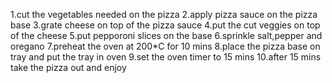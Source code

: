 1.cut the vegetables needed on the pizza
2.apply pizza sauce on the pizza base 
3.grate cheese on top of the pizza sauce
4.put the cut veggies on top of the cheese
5.put pepporoni slices on the base
6.sprinkle salt,pepper and oregano
7.preheat the oven at 200*C for 10 mins
8.place the pizza base on tray and put the tray in oven
9.set the oven timer to 15 mins
10.after 15 mins take the pizza out and enjoy 
